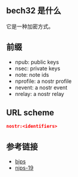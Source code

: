## bech32 是什么

它是一种加密方式。

## 前缀

- npub: public keys
- nsec: private keys
- note: note ids
- nprofile: a nostr profile
- nevent: a nostr event
- nrelay: a nostr relay

## URL scheme

```json
nostr:<identifiers>
```

## 参考链接

- [bips](https://github.com/bitcoin/bips/blob/master/bip-0173.mediawiki)
- [nips-19](https://github.com/nostr-protocol/nips/blob/master/19.md)
